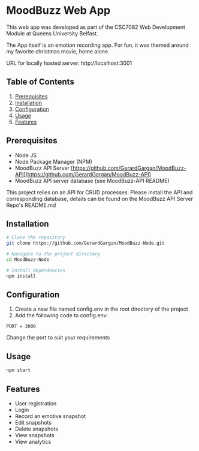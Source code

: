 # MoodBuzz Web App

This web app was developed as part of the CSC7082 Web Development Module at Queens University Belfast.

The App itself is an emotion recording app. For fun, it was themed around my favorite christmas movie, home alone.

URL for locally hosted server: http://localhost:3001

## Table of Contents

1. [Prerequisites](#prerequisites)
2. [Installation](#installation)
3. [Configuration](#configuration)
4. [Usage](#usage)
5. [Features](#features)

## Prerequisites

- Node JS
- Node Package Manager (NPM)
- MoodBuzz API Server [https://github.com/GerardGargan/MoodBuzz-API](https://github.com/GerardGargan/MoodBuzz-API)
- MoodBuzz API server database (see MoodBuzz-API README)

This project relies on an API for CRUD processes. Please install the API and corresponding database, details can be found on the MoodBuzz API Server Repo's README.md

## Installation

```bash
# Clone the repository
git clone https://github.com/GerardGargan/MoodBuzz-Node.git

# Navigate to the project directory
cd MoodBuzz-Node

# Install dependencies
npm install
```

## Configuration

1. Create a new file named config.env in the root directory of the project
2. Add the following code to config.env:

```plaintext
PORT = 3000
```

Change the port to suit your requirements

## Usage

```bash
npm start
```

## Features

- User registration
- Login
- Record an emotive snapshot
- Edit snapshots
- Delete snapshots
- View snapshots
- View analytics
